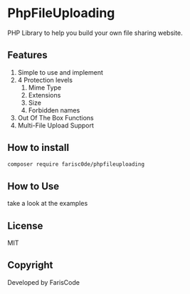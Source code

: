 # PhpFileUploading

PHP Library to help you build your own file sharing website.

## Features

1. Simple to use and implement
2. 4 Protection levels
   1. Mime Type
   2. Extensions
   3. Size
   4. Forbidden names
3. Out Of The Box Functions
4. Multi-File Upload Support

## How to install

```bash
composer require farisc0de/phpfileuploading
```

## How to Use

take a look at the examples

## License

MIT

## Copyright

Developed by FarisCode
